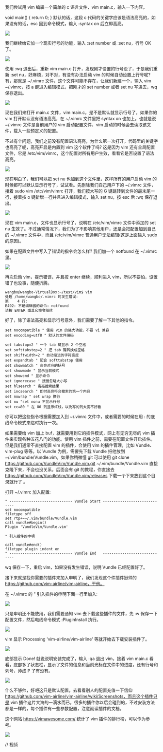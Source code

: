 我们尝试用 vim 编辑一个简单的 c 语言文件，vim main.c，输入一下内容。

void main() {
    return 0;
}
默认的话，这段 c 代码的关键字应该是语法高亮的，如果没有的话，esc 回到命令模式，输入 :syntax on 后立即高亮。

![](http://develop-developer.oss-cn-hangzhou.aliyuncs.com/images/mq8HpRCgdMyy3aaiH-rPp6p8hiC9JMx5o9_ulYUXP4.png?x-oss-process=style/txt-water)

我们继续给它加一个现实行号的功能，输入 :set number 或 :set nu，行号 OK 了。

![](http://develop-developer.oss-cn-hangzhou.aliyuncs.com/images/tf6JpTgjZGv82EbJr-j1XzBxTnBTOh7eksRMdzv0jH.png?x-oss-process=style/txt-water)

使用 :wq 退出后，重新 vim main.c 打开，发现刚才设置的行号没了，于是我们重新 :set nu，好麻烦，对不对，有没有办法启动 vim 的时候自动设置上行号呢? 有，那就是 ~/.vimrc 文件，这个文件可能不存在，让我们新建一个，输入 vim ~/.vimrc，按 a 键进入编辑模式，把刚才的 set number 或者 set nu 写进去，wq 保存退出。

![](http://develop-developer.oss-cn-hangzhou.aliyuncs.com/images/94AR9i9Dxdc7qbXq2-nUqGvZ0CtTtX4FBv93jP-De2.png?x-oss-process=style/txt-water)

现在我们来打开 main.c 文件，vim main.c，是不是默认就显示行号了，如果你的 vim 打开默认没有语法高亮，在 ~/.vimrc 文件里把 syntax on 也加上。也就是说 ~/.vimrc 文件是当前用户的 vim 启动配置文件，vim 启动的时候会去读取该文件，载入一些预定义的配置。

不过有个问题，我们之前没有配置语法高亮，为什么第一次打开，代码里的关键字也高亮了呢，高亮开启是内置到 vim 这个软件了吗? 这是因为 vim 还有全局配置文件，它是 /etc/vim/vimrc，这个配置对所有用户生效，看看它是否设置了语法高亮。

![](http://develop-developer.oss-cn-hangzhou.aliyuncs.com/images/cPbRwSPNxxZNNZY3f-LaLCMeosBwQbAL7O5MmjuKZd.png?x-oss-process=style/txt-water)

现在明白了，我们可以把 set nu 也加到这个文件里，这样所有的用户启动 vim 的时候都可以默认显示行号了，试试看。先删除我们自己用户下的 ~/.vimrc 文件，接着 sudo vim /etc/vim/vimrc 打开，我们按大写的 G 键跳转到文件的最末尾一行，接着按 o 键新增一行并且进入编辑模式，输入 set nu，按 esc 后 :wq 保存退出。 

![](http://develop-developer.oss-cn-hangzhou.aliyuncs.com/images/q8bjegqw9T8aAsS74-0qBk-tDRzhb5eUjf1YDUjusq.png?x-oss-process=style/txt-water)

现在 vim main.c，文件也显示行号了，说明在 /etc/vim/vimrc 文件中添加的 set nu 生效了。不过通常情况下，我们为了不影响其他用户，还是会把配置加到自己的 ~/.vimrc 文件中，而且 /etc/vim/vimrc 普通用户无法编辑(这是上面输入 sudo 的原因)。

如果在配置文件中写入了错误的指令会怎么样? 我们加一个 notfound 在 ~/.vimrc 里。

![](http://develop-developer.oss-cn-hangzhou.aliyuncs.com/images/nbNNA6uT53f9LeDte-rEgMLCU34g5QMDiWvfnmuxTg.png?x-oss-process=style/txt-water)

再次启动 vim，提示错误，并且按 enter 继续，顺利进入 vim，所以不要怕，设置错了也没事，随便折腾。

```bash
wangbo@wangbo-VirtualBox:~/test/vim$ vim
处理 /home/wangbo/.vimrc 时发生错误:
第    4 行:
E492: 不是编辑器的命令: notfound
请按 ENTER 或其它命令继续
```

好了，除了语法高亮和显示行号意外，我们需要了解一下其他的指令。

```
set nocompatible " 使用 vim 的强大功能，不要 vi 兼容
set encoding=utf8 " 默认的文件编码

set tabstop=2 " 一个 tab 键显示 2 个空格
set softtabstop=2 " 把 tab 键转换成空格
set shiftwidth=2 " 自动缩进的字符宽度
set expandtab " 配合 softtabstop 使用
set showmatch " 高亮对应的括号
set showmode " 显示当前模式
set showcmd " 显示命令
set ignorecase " 搜搜忽略大小写
set hlsearch " 高亮搜索结果
set incsearch " 即时高亮符合搜索的第一个内容
set nowrap " set wrap 换行
set nu "set nonu 不显示行号
set cc=80 " 在 80 列显示红线，以免写的列太宽不好看
```

你可以把这些指令根据需要加入到 ~/.vimrc 文件中，或者需要的时候在用 : 的底线命令模式来临时执行一次。

如果需要给 vim 加上 buf，就需要用到它的插件模式，网上有无穷无尽的 vim 插件来实现各种五花八门的功能。使用 vim 插件之前，需要在配置文件开启插件。但是我们通常不直接配置 vim 的插件，会使用 vim 的插件管理，比如 Vundle、vim-plug 等等。以 Vundle 为例，需要先下载 Vundle 把他放到 ~/.vim/bundle/Vundle.vim，如果你稍微懂 git 可以使用 git clone https://github.com/VundleVim/Vundle.vim.git ~/.vim/bundle/Vundle.vim 直接克隆下来，不会也没关系，后面会有 git 的教程，你直接去 https://github.com/VundleVim/Vundle.vim/releases 下载一个下来放到这个目录就行了 。

打开 ~/.vimrc 加入配置: 

```
" ----------------------------- Vundle Start -----------------------------
set nocompatible
filetype off
set rtp+=~/.vim/bundle/Vundle.vim
call vundle#begin()
Plugin 'VundleVim/Vundle.vim'

" 引入插件的申明

call vundle#end()
filetype plugin indent on
" ----------------------------- Vundle End   -----------------------------
```

wq 保存一下，重启 vim，如果没有发生错误，说明 Vundle 已经配置好了。

接下来就是找你需要的插件来加入申明了，我们发现这个件插件挺帅的 https://github.com/vim-airline/vim-airline，干他。

在 ~/.vimrc 的 " 引入插件的申明下面一行里加入:

![](http://develop-developer.oss-cn-hangzhou.aliyuncs.com/images/MHfZFZPoKT9akptvK-2cqRnV2bav4afogkjermYTw-.png?x-oss-process=style/txt-water)

只是申明还不能使用，我们需要通知 vim 去下载这些插件的文件，先 :w 保存一下配置文件，然后电线命令模式 :PluginInstall 执行。

![](http://develop-developer.oss-cn-hangzhou.aliyuncs.com/images/Q9XZZ6rJ5NGwfE8dc-GrpOWyyGPD87IiexGERyVsY1.png?x-oss-process=style/txt-water)

vim 显示 Processing 'vim-airline/vim-airline' 等就开始去下载安装插件了。 

![](http://develop-developer.oss-cn-hangzhou.aliyuncs.com/images/MD8E4oTNXtiTkQTeC-su0iWWH5LgpSNGs8W2tzoWd1.png?x-oss-process=style/txt-water)

底部显示 Done! 就说说明安装完成了，输入 :qa 退出 vim，接着 vim main.c 看看，底部多了状态栏，显示了文件的信息和当前光标在文件中的进度，还有行号和列号，帅成 P 了有没有。

![](http://develop-developer.oss-cn-hangzhou.aliyuncs.com/images/YtP9iFCh9CBdsGvju-TwWd-YcYh07FrK1Z8KdVM4WU.png?x-oss-process=style/txt-water)

什么不够帅，好吧这只是默认配置，去看看别人的配置充值一下信仰 https://github.com/vim-airline/vim-airline/wiki/Screenshots，而且这个插件只是 vim 插件这片大海的一滴水而已，很多的插件你以后会碰到的，不过安装方法都是一样的，每个插件有一些参数配置，注意阅读插件的文档。

这个网站 https://vimawesome.com/ 统计了 vim 插件的排行榜，可以作为参考。

![](http://develop-developer.oss-cn-hangzhou.aliyuncs.com/images/6scuxHwZuD2X2or88-rdcSo9lbWpsHvGHPpbEZNjhy.png?x-oss-process=style/txt-water)



// 视频
